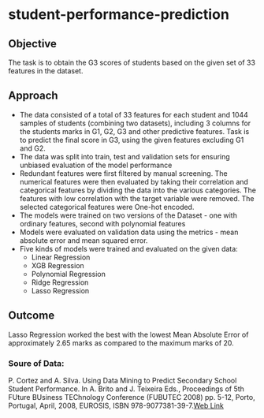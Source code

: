 # student-performance-prediction

## Objective
The task is to obtain the G3 scores of students based on the given set of 33 features in
the dataset.

## Approach
* The data consisted of a total of 33 features for each student and 1044 samples of
students (combining two datasets), including 3 columns for the students marks in
G1, G2, G3 and other predictive features. Task is to predict the final score in G3,
using the given features excluding G1 and G2.
* The data was split into train, test and validation sets for ensuring unbiased
evaluation of the model performance
* Redundant features were first filtered by manual screening. The numerical features
were then evaluated by taking their correlation and categorical features by dividing
the data into the various categories. The features with low correlation with the target
variable were removed. The selected categorical features were One-hot encoded.
* The models were trained on two versions of the Dataset - one with ordinary features,
second with polynomial features
* Models were evaluated on validation data using the metrics - mean absolute error
and mean squared error.
* Five kinds of models were trained and evaluated on the given data:
    - Linear Regression
    - XGB Regression
    - Polynomial Regression
    - Ridge Regression
    - Lasso Regression

## Outcome
Lasso Regression worked the best with the lowest Mean Absolute Error of approximately 2.65 marks as compared to the maximum marks of 20.

### Soure of Data:

P. Cortez and A. Silva. Using Data Mining to Predict Secondary School Student Performance. In A. Brito and J. Teixeira Eds., Proceedings of 5th FUture BUsiness TEChnology Conference (FUBUTEC 2008) pp. 5-12, Porto, Portugal, April, 2008, EUROSIS, ISBN 978-9077381-39-7.[Web Link](http://www3.dsi.uminho.pt/pcortez/student.pdf)